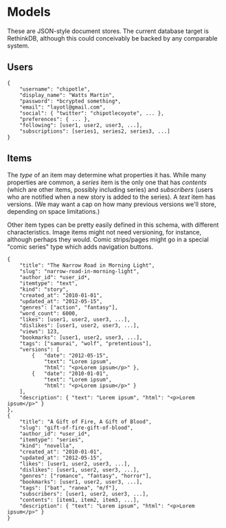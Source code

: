 # Models #

These are JSON-style document stores. The current database target is RethinkDB, although this could conceivably be backed by any comparable system.

## Users ##

	{
		"username": "chipotle",
		"display_name": "Watts Martin",
		"password": *bcrypted something*,
		"email": "layotl@gmail.com",
		"social": { "twitter": "chipotlecoyote", ... },
		"preferences": { ... },
		"following": [user1, user2, user3, ...],
		"subscriptions": [series1, series2, series3, ...]
	}

## Items ##

The *type* of an item may determine what properties it has. While many properties are common, a *series* item is the only one that has *contents* (which are other items, possibly including series) and *subscribers* (users who are notified when a new story is added to the series). A *text* item has versions. (We may want a cap on how many previous versions we'll store, depending on space limitations.)

Other item types can be pretty easily defined in this schema, with different characteristics. Image items might not need versioning, for instance, although perhaps they would. Comic strips/pages might go in a special "comic series" type which adds navigation buttons.

	{
		"title": "The Narrow Road in Morning Light",
		"slug": "narrow-road-in-morning-light",
		"author_id": *user_id*,
		"itemtype": "text",
		"kind": "story",
		"created_at": "2010-01-01",
		"updated_at": "2012-05-15",
		"genres": ["action", "fantasy"],
		"word_count": 6000,
		"likes": [user1, user2, user3, ...],
		"dislikes": [user1, user2, user3, ...],
		"views": 123,
		"bookmarks": [user1, user2, user3, ...],
		"tags": ["samurai", "wolf", "pretentious"],
		"versions": [
			{	"date": "2012-05-15",
				"text": "Lorem ipsum",
				"html": "<p>Lorem ipsum</p>" },
			{	"date": "2010-01-01",
				"text": "Lorem ipsum",
				"html": "<p>Lorem ipsum</p>" }
		],
		"description": { "text": "Lorem ipsum", "html": "<p>Lorem ipsum</p>" }
	},
	{
		"title": "A Gift of Fire, A Gift of Blood",
		"slug": "gift-of-fire-gift-of-blood",
		"author_id": *user_id*,
		"itemtype": "series",
		"kind": "novella",
		"created_at": "2010-01-01",
		"updated_at": "2012-05-15",
		"likes": [user1, user2, user3, ...],
		"dislikes": [user1, user2, user3, ...],
		"genres": ["romance", "fantasy", "horror"],
		"bookmarks": [user1, user2, user3, ...],
		"tags": ["bat", "ranea", "m/f"],
		"subscribers": [user1, user2, user3, ...],
		"contents": [item1, item2, item3, ...],
		"description": { "text": "Lorem ipsum", "html": "<p>Lorem ipsum</p>" }
	}

